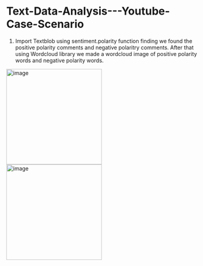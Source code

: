 # Text-Data-Analysis---Youtube-Case-Scenario
1. Import Textblob using sentiment.polarity function finding we found the positive polarity comments and negative polaritry comments. After that using Wordcloud library we made a wordcloud image of positive polarity words and negative polarity words.
<img width="251" alt="image" src="https://github.com/Sarath2804/Text-Data-Analysis---Youtube-Case-Scenario/assets/95603007/dc732aa6-8e3c-4266-8542-483602a59204">
<img width="251" alt="image" src="https://github.com/Sarath2804/Text-Data-Analysis---Youtube-Case-Scenario/assets/95603007/bbbfe6e1-92ef-4c82-9e7d-00de5e17b749">

